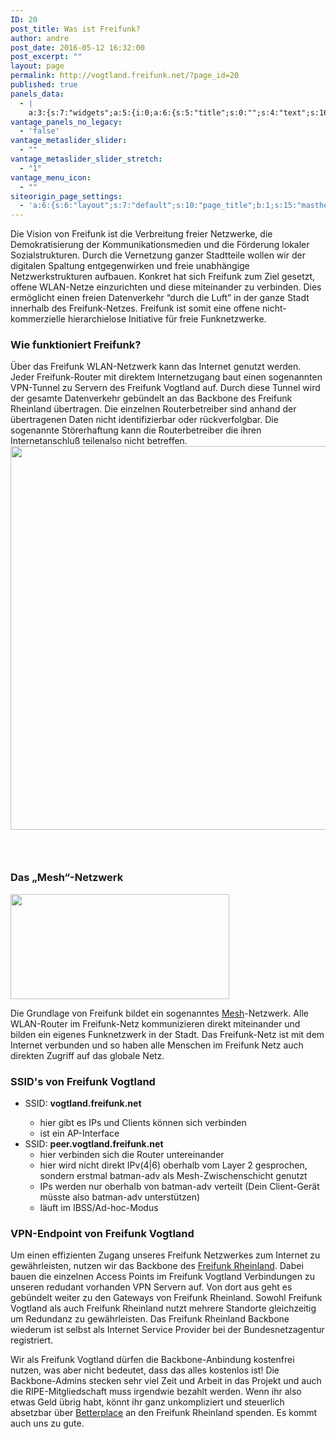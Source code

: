 ```yaml
---
ID: 20
post_title: Was ist Freifunk?
author: andre
post_date: 2016-05-12 16:32:00
post_excerpt: ""
layout: page
permalink: http://vogtland.freifunk.net/?page_id=20
published: true
panels_data:
  - |
    a:3:{s:7:"widgets";a:5:{i:0;a:6:{s:5:"title";s:0:"";s:4:"text";s:1683:"<p>Die Vision von Freifunk ist die Verbreitung freier Netzwerke, die Demokratisierung der Kommunikationsmedien und die Förderung lokaler Sozialstrukturen. Durch die Vernetzung ganzer Stadtteile wollen wir der digitalen Spaltung entgegenwirken und freie unabhängige Netzwerkstrukturen aufbauen. Konkret hat sich Freifunk zum Ziel gesetzt, offene WLAN-Netze einzurichten und diese miteinander zu verbinden. Dies ermöglicht einen freien Datenverkehr “durch die Luft” in der ganze Stadt innerhalb des Freifunk-Netzes. Freifunk ist somit eine offene nicht-kommerzielle hierarchielose Initiative für freie Funknetzwerke.</p><h3 class="widget-title">Wie funktioniert Freifunk?</h3><p>Über das Freifunk WLAN-Netzwerk kann das Internet genutzt werden. Jeder Freifunk-Router mit direktem Internetzugang baut einen sogenannten VPN-Tunnel zu Servern des Freifunk Vogtland auf. Durch diese Tunnel wird der gesamte Datenverkehr gebündelt an das Backbone des Freifunk Rheinland übertragen. Die einzelnen Routerbetreiber sind anhand der übertragenen Daten nicht identifizierbar oder rückverfolgbar. Die sogenannte Störerhaftung kann die Routerbetreiber die ihren Internetanschluß teilenalso nicht betreffen. <img class="so-widget-image" src="http://freifunk-vogtland.net/wordpress/wp-content/uploads/2016/06/freifunk-netz.png" srcset="http://freifunk-vogtland.net/wordpress/wp-content/uploads/2016/06/freifunk-netz.png 858w, http://freifunk-vogtland.net/wordpress/wp-content/uploads/2016/06/freifunk-netz-300x215.png 300w, http://freifunk-vogtland.net/wordpress/wp-content/uploads/2016/06/freifunk-netz-768x550.png 768w" width="858" height="614" /></p><h3 class="widget-title"> </h3>";s:20:"text_selected_editor";s:7:"tinymce";s:5:"autop";b:1;s:12:"_sow_form_id";s:13:"58a4c01aa3c84";s:11:"panels_info";a:7:{s:5:"class";s:31:"SiteOrigin_Widget_Editor_Widget";s:3:"raw";b:0;s:4:"grid";i:0;s:4:"cell";i:0;s:2:"id";i:0;s:9:"widget_id";s:36:"e63c4836-8924-469f-a956-71fa005a7c77";s:5:"style";a:1:{s:18:"background_display";s:4:"tile";}}}i:1;a:4:{s:5:"title";s:23:"Das „Mesh“-Netzwerk";s:4:"text";s:0:"";s:11:"panels_info";a:6:{s:5:"class";s:14:"WP_Widget_Text";s:4:"grid";i:1;s:4:"cell";i:0;s:2:"id";i:1;s:9:"widget_id";s:36:"754e9767-c30a-430c-ab29-84a5ade1856b";s:5:"style";a:2:{s:27:"background_image_attachment";b:0;s:18:"background_display";s:4:"tile";}}s:6:"filter";b:0;}i:2;a:13:{s:5:"image";i:21;s:14:"image_fallback";s:0:"";s:4:"size";s:4:"full";s:5:"align";s:7:"default";s:5:"title";s:0:"";s:14:"title_position";s:6:"hidden";s:3:"alt";s:0:"";s:3:"url";s:0:"";s:5:"bound";b:1;s:12:"_sow_form_id";s:13:"58a4c06e7f627";s:11:"panels_info";a:6:{s:5:"class";s:30:"SiteOrigin_Widget_Image_Widget";s:4:"grid";i:2;s:4:"cell";i:0;s:2:"id";i:2;s:9:"widget_id";s:36:"443cb3d6-af9f-4203-b235-4f12d3d963a7";s:5:"style";a:2:{s:27:"background_image_attachment";b:0;s:18:"background_display";s:4:"tile";}}s:10:"new_window";b:0;s:10:"full_width";b:0;}i:3;a:6:{s:5:"title";s:0:"";s:4:"text";s:401:"<p>Die Grundlage von Freifunk bildet ein sogenanntes <a href="http://de.wikipedia.org/wiki/Vermaschtes_Netz" target="_blank">Mesh</a>-Netzwerk. Alle WLAN-Router im Freifunk-Netz kommunizieren direkt miteinander und bilden ein eigenes Funknetzwerk in der Stadt. Das Freifunk-Netz ist mit dem Internet verbunden und so haben alle Menschen im Freifunk Netz auch direkten Zugriff auf das globale Netz.</p>";s:20:"text_selected_editor";s:7:"tinymce";s:5:"autop";b:1;s:12:"_sow_form_id";s:13:"58a4c0971fd8e";s:11:"panels_info";a:7:{s:5:"class";s:31:"SiteOrigin_Widget_Editor_Widget";s:3:"raw";b:0;s:4:"grid";i:2;s:4:"cell";i:1;s:2:"id";i:3;s:9:"widget_id";s:36:"ca1ce2e0-be2f-4705-9cab-a0cc7ba0f06d";s:5:"style";a:1:{s:18:"background_display";s:4:"tile";}}}i:4;a:6:{s:5:"title";s:0:"";s:4:"text";s:2174:"<h3 class="widget-title">SSID's von Freifunk Vogtland</h3><ul><li><span class="body-text-content">SSID: <strong>vogtland.freifunk.net<br /> </strong></span><ul><li><span class="body-text-content">hier gibt es IPs und Clients können sich verbinden</span></li><li><span class="body-text-content">ist ein AP-Interface</span></li></ul></li><li><span class="body-text-content">SSID: <strong>peer.vogtland.freifunk.net</strong></span><ul><li><span class="body-text-content">hier verbinden sich die Router untereinander</span></li><li><span class="body-text-content">hier wird nicht direkt IPv(4|6) oberhalb vom Layer 2 gesprochen, sondern erstmal batman-adv als Mesh-Zwischenschicht genutzt</span></li><li><span class="body-text-content">IPs werden nur oberhalb von batman-adv verteilt (Dein Client-Gerät müsste also batman-adv unterstützen)</span></li><li><span class="body-text-content">läuft im IBSS/Ad-hoc-Modus</span></li></ul></li></ul><h3 class="widget-title">VPN-Endpoint von Freifunk Vogtland</h3><p>Um einen effizienten Zugang unseres Freifunk Netzwerkes zum Internet zu gewährleisten, nutzen wir das Backbone des <a href="https://www.freifunk-rheinland.net/">Freifunk Rheinland</a>. Dabei bauen die einzelnen Access Points im Freifunk Vogtland Verbindungen zu unseren redudant vorhanden VPN Servern auf. Von dort aus geht es gebündelt weiter zu den Gateways von Freifunk Rheinland. Sowohl Freifunk Vogtland als auch Freifunk Rheinland nutzt mehrere Standorte gleichzeitig um Redundanz zu gewährleisten. Das Freifunk Rheinland Backbone wiederum ist selbst als Internet Service Provider bei der Bundesnetzagentur registriert.</p><p>Wir als Freifunk Vogtland dürfen die Backbone-Anbindung kostenfrei nutzen, was aber nicht bedeutet, dass das alles kostenlos ist! Die Backbone-Admins stecken sehr viel Zeit und Arbeit in das Projekt und auch die RIPE-Mitgliedschaft muss irgendwie bezahlt werden. Wenn ihr also etwas Geld übrig habt, könnt ihr ganz unkompliziert und steuerlich absetzbar über <a href="https://www.betterplace.org/de/organisations/15037-freifunk-rheinland-e-v">Betterplace</a> an den Freifunk Rheinland spenden. Es kommt auch uns zu gute.</p>";s:20:"text_selected_editor";s:7:"tinymce";s:5:"autop";b:1;s:12:"_sow_form_id";s:13:"58a4c03949790";s:11:"panels_info";a:7:{s:5:"class";s:31:"SiteOrigin_Widget_Editor_Widget";s:3:"raw";b:0;s:4:"grid";i:3;s:4:"cell";i:0;s:2:"id";i:4;s:9:"widget_id";s:36:"771b2993-263c-4821-b77b-8424567a8293";s:5:"style";a:1:{s:18:"background_display";s:4:"tile";}}}}s:5:"grids";a:4:{i:0;a:2:{s:5:"cells";i:1;s:5:"style";a:0:{}}i:1;a:2:{s:5:"cells";i:1;s:5:"style";a:0:{}}i:2;a:2:{s:5:"cells";i:2;s:5:"style";a:0:{}}i:3;a:2:{s:5:"cells";i:1;s:5:"style";a:0:{}}}s:10:"grid_cells";a:5:{i:0;a:2:{s:4:"grid";i:0;s:6:"weight";i:1;}i:1;a:2:{s:4:"grid";i:1;s:6:"weight";i:1;}i:2;a:2:{s:4:"grid";i:2;s:6:"weight";d:0.5;}i:3;a:2:{s:4:"grid";i:2;s:6:"weight";d:0.5;}i:4;a:2:{s:4:"grid";i:3;s:6:"weight";i:1;}}}
vantage_panels_no_legacy:
  - 'false'
vantage_metaslider_slider:
  - ""
vantage_metaslider_slider_stretch:
  - "1"
vantage_menu_icon:
  - ""
siteorigin_page_settings:
  - 'a:6:{s:6:"layout";s:7:"default";s:10:"page_title";b:1;s:15:"masthead_margin";b:1;s:13:"footer_margin";b:1;s:13:"hide_masthead";b:0;s:19:"hide_footer_widgets";b:0;}'
---
```

<p>Die Vision von Freifunk ist die Verbreitung freier Netzwerke, die Demokratisierung der Kommunikationsmedien und die Förderung lokaler Sozialstrukturen. Durch die Vernetzung ganzer Stadtteile wollen wir der digitalen Spaltung entgegenwirken und freie unabhängige Netzwerkstrukturen aufbauen. Konkret hat sich Freifunk zum Ziel gesetzt, offene WLAN-Netze einzurichten und diese miteinander zu verbinden. Dies ermöglicht einen freien Datenverkehr “durch die Luft” in der ganze Stadt innerhalb des Freifunk-Netzes. Freifunk ist somit eine offene nicht-kommerzielle hierarchielose Initiative für freie Funknetzwerke.</p>
<h3 class="widget-title">Wie funktioniert Freifunk?</h3>
<p>Über das Freifunk WLAN-Netzwerk kann das Internet genutzt werden. Jeder Freifunk-Router mit direktem Internetzugang baut einen sogenannten VPN-Tunnel zu Servern des Freifunk Vogtland auf. Durch diese Tunnel wird der gesamte Datenverkehr gebündelt an das Backbone des Freifunk Rheinland übertragen. Die einzelnen Routerbetreiber sind anhand der übertragenen Daten nicht identifizierbar oder rückverfolgbar. Die sogenannte Störerhaftung kann die Routerbetreiber die ihren Internetanschluß teilenalso nicht betreffen. <img class="so-widget-image" src="http://freifunk-vogtland.net/wordpress/wp-content/uploads/2016/06/freifunk-netz.png" srcset="http://freifunk-vogtland.net/wordpress/wp-content/uploads/2016/06/freifunk-netz.png 858w, http://freifunk-vogtland.net/wordpress/wp-content/uploads/2016/06/freifunk-netz-300x215.png 300w, http://freifunk-vogtland.net/wordpress/wp-content/uploads/2016/06/freifunk-netz-768x550.png 768w" width="858" height="614"></p>
<h3 class="widget-title">&nbsp;</h3>
<h3 class="widget-title">Das „Mesh“-Netzwerk</h3>			
<img src="http://vogtland.freifunk.net/wordpress/wp-content/uploads/2016/05/adhoc_netz_wikipedia.png" width="350" height="168" srcset="http://vogtland.freifunk.net/wordpress/wp-content/uploads/2016/05/adhoc_netz_wikipedia.png 350w, http://vogtland.freifunk.net/wordpress/wp-content/uploads/2016/05/adhoc_netz_wikipedia-300x144.png 300w" class="so-widget-image">
<p>Die Grundlage von Freifunk bildet ein sogenanntes <a href="http://de.wikipedia.org/wiki/Vermaschtes_Netz" target="_blank">Mesh</a>-Netzwerk. Alle WLAN-Router im Freifunk-Netz kommunizieren direkt miteinander und bilden ein eigenes Funknetzwerk in der Stadt. Das Freifunk-Netz ist mit dem Internet verbunden und so haben alle Menschen im Freifunk Netz auch direkten Zugriff auf das globale Netz.</p>
<h3 class="widget-title">SSID's von Freifunk Vogtland</h3>
<ul>
<li><span class="body-text-content">SSID: <strong>vogtland.freifunk.net<br>
</strong></span><p></p>
<ul>
<li><span class="body-text-content">hier gibt es IPs und Clients können sich verbinden</span></li>
<li><span class="body-text-content">ist ein AP-Interface</span></li>
</ul>
</li>
<li><span class="body-text-content">SSID: <strong>peer.vogtland.freifunk.net</strong></span>
<ul>
<li><span class="body-text-content">hier verbinden sich die Router untereinander</span></li>
<li><span class="body-text-content">hier wird nicht direkt IPv(4|6) oberhalb vom Layer 2&nbsp;gesprochen, sondern erstmal batman-adv als Mesh-Zwischenschicht&nbsp;genutzt</span></li>
<li><span class="body-text-content">IPs werden nur oberhalb von batman-adv verteilt (Dein&nbsp;Client-Gerät müsste also batman-adv unterstützen)</span></li>
<li><span class="body-text-content">läuft im IBSS/Ad-hoc-Modus</span></li>
</ul>
</li>
</ul>
<h3 class="widget-title">VPN-Endpoint von Freifunk Vogtland</h3>
<p>Um einen effizienten Zugang unseres Freifunk Netzwerkes zum Internet zu gewährleisten, nutzen wir das Backbone des <a href="https://www.freifunk-rheinland.net/">Freifunk Rheinland</a>. Dabei bauen die einzelnen Access Points im Freifunk Vogtland Verbindungen zu unseren redudant vorhanden VPN Servern auf. Von dort aus geht es gebündelt weiter zu den Gateways von Freifunk Rheinland. Sowohl Freifunk Vogtland als auch Freifunk Rheinland nutzt mehrere Standorte gleichzeitig um Redundanz zu gewährleisten. Das Freifunk Rheinland Backbone wiederum ist selbst als Internet Service Provider bei der Bundesnetzagentur registriert.</p>
<p>Wir als Freifunk Vogtland dürfen die Backbone-Anbindung kostenfrei nutzen, was aber nicht bedeutet, dass das alles kostenlos ist! Die Backbone-Admins stecken sehr viel Zeit und Arbeit in das Projekt und auch die RIPE-Mitgliedschaft muss irgendwie bezahlt werden. Wenn ihr also etwas Geld übrig habt, könnt ihr ganz unkompliziert und steuerlich absetzbar über <a href="https://www.betterplace.org/de/organisations/15037-freifunk-rheinland-e-v">Betterplace</a> an den Freifunk Rheinland spenden. Es kommt auch uns zu gute.</p>